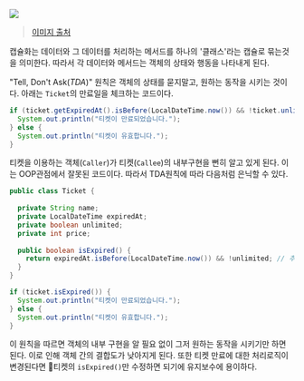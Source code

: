 ![](capsulehwa.png)
> [이미지 출처](https://velog.io/@minthug94_/%EC%BA%A1%EC%8A%90%ED%99%94-Encapsulation)

캡슐화는 데이터와 그 데이터를 처리하는 메서드를 하나의 '클래스'라는 캡슐로 묶는것을 의미한다. 따라서 각 데이터와 메서드는 객체의 상태와 행동을 나타내게 된다.

"Tell, Don't Ask(*TDA*)" 원칙은 객체의 상태를 묻지말고, 원하는 동작을 시키는 것이다.
아래는 `Ticket`의 만료일을 체크하는 코드이다.
```java
if (ticket.getExpiredAt().isBefore(LocalDateTime.now()) && !ticket.unlimited) {  
  System.out.println("티켓이 만료되었습니다.");  
} else {  
  System.out.println("티켓이 유효합니다.");  
}
```
티켓을 이용하는 객체(`Caller`)가 티켓(`Callee`)의 내부구현을 뻔히 알고 있게 된다.
이는 OOP관점에서 잘못된 코드이다. 따라서 TDA원칙에 따라 다음처럼 은닉할 수 있다.
```java
public class Ticket {  
  
  private String name;  
  private LocalDateTime expiredAt;  
  private boolean unlimited;  
  private int price;  
    
  public boolean isExpired() {  
    return expiredAt.isBefore(LocalDateTime.now()) && !unlimited; // 추가된 코드
  }  
}
```

```java
if (ticket.isExpired()) {  
  System.out.println("티켓이 만료되었습니다.");  
} else {  
  System.out.println("티켓이 유효합니다.");  
}
```

이 원칙을 따르면 객체의 내부 구현을 알 필요 없이 그저 원하는 동작을 시키기만 하면 된다. 이로 인해 객체 간의 결합도가 낮아지게 된다.
또한 티켓 만료에 대한 처리로직이 변경된다면 티켓의 `isExpired()`만 수정하면 되기에 유지보수에 용이하다. 
